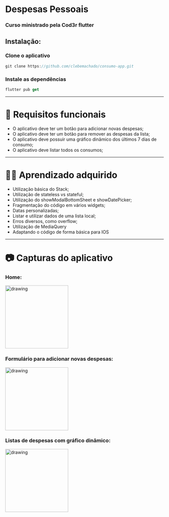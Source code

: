 # Despesas Pessoais

### Curso ministrado pela Cod3r flutter

## Instalação:

### Clone o aplicativo

```jsx
git clone https://github.com/clebemachado/consumo-app.git
```

### Instale as dependências

```jsx
flutter pub get
```

---

# 📱 Requisitos funcionais

- O aplicativo deve ter um botão para adicionar novas despesas;
- O aplicativo deve ter um botão para remover as despesas da lista;
- O aplicativo deve possuir uma gráfico dinâmico dos últimos 7 dias de consumo;
- O aplicativo deve listar todos os consumos;

---

# 👷🏾 Aprendizado adquirido

- Utilização básica do Stack;
- Utilização de stateless vs stateful;
- Utilização do showModalBottomSheet e showDatePicker;
- Fragmentação do código em vários widgets;
- Datas personalizadas;
- Listar e utilizar dados de uma lista local;
- Erros diversos, como overflow;
- Utilização de MediaQuery
- Adaptando o código de forma básica para IOS

---

# :camera: Capturas do aplicativo

### Home:

<img src="https://user-images.githubusercontent.com/66011013/117522094-ce35a500-af87-11eb-866e-58ffb7e32f6e.jpeg" alt="drawing" width="200"/>

### Formulário para adicionar novas despesas:

<img src="https://user-images.githubusercontent.com/66011013/117522100-d261c280-af87-11eb-80df-e9581fc2f8a3.jpeg" alt="drawing" width="200"/>

### Listas de despesas com gráfico dinâmico:

<img src="https://user-images.githubusercontent.com/66011013/117522101-d2fa5900-af87-11eb-97eb-42b1460660e0.jpeg" alt="drawing" width="200"/>

